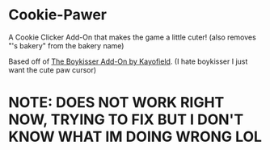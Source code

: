 # Cookie-Pawer
A Cookie Clicker Add-On that makes the game a little cuter! (also removes "'s bakery" from the bakery name)

Based off of [The Boykisser Add-On by Kayofield](https://kayofeld.github.io/Cookie-Clicker-mod/boykisser.js). (I hate boykisser I just want the cute paw cursor)

# NOTE: DOES NOT WORK RIGHT NOW, TRYING TO FIX BUT I DON'T KNOW WHAT IM DOING WRONG LOL
